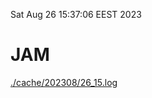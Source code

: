 Sat Aug 26 15:37:06 EEST 2023
# JAM
<a href='./cache/202308/26_15.log'>./cache/202308/26_15.log</a>
